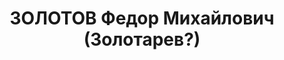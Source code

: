 ---
title: ЗОЛОТОВ Федор Михайлович (Золотарев?)
description: '1895 р., м. Катеринослав, росіянин, чл. ВКП(б), освіта початкова, комерційний
  директор Дніпропетровського комітету покращення побуту вчених.

  28.03.1937 р.звинувачений у належності до троцькістської організації, розстріляний
  29.03.1937 р.

  Реабілітований 24.05.1958 р.'
---